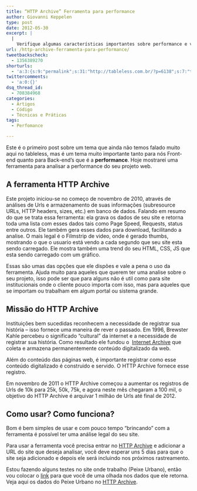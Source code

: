 ```yaml
---
title: “HTTP Archive” Ferramenta para performance
author: Giovanni Keppelen
type: post
date: 2012-05-30
excerpt: |
  |
    Verifique algumas características importantes sobre performance e velocidade do seu website.
url: /http-archive-ferramenta-para-performance/
tweetbackscheck:
  - 1356389270
shorturls:
  - 'a:3:{s:9:"permalink";s:31:"http://tableless.com.br/?p=6138";s:7:"tinyurl";s:26:"http://tinyurl.com/cybhbw2";s:4:"isgd";s:19:"http://is.gd/bt0iCM";}'
twittercomments:
  - 'a:0:{}'
dsq_thread_id:
  - 708384968
categories:
  - Artigos
  - Código
  - Técnicas e Práticas
tags:
  - Perfomance

---
```

Este é o primeiro post sobre um tema que ainda não temos falado muito aqui no tableless, mas é um tema muito importante tanto para nós Front-end quanto para Back-end&#8217;s que é a **performance**. Hoje mostrarei uma ferramenta para analisar a performance do seu projeto web.

## A ferramenta HTTP Archive

Este projeto iniciou-se no começo de novembro de 2010, através de análises de Urls e armazenamento de suas informações (subresource URLs, HTTP headers, sizes, etc.) em banco de dados. Falando em resumo do que se trata essa ferramenta: ela grava os dados de seu site e retorna toda uma lista com esses dados tais como Page Speed, Requests, status entre outros. Ele também gera esses dados para download, facilitando a analise. O mais legal é o Filmstrip de video, onde é gerado thumbs, mostrando o que o usuario está vendo a cada segundo que seu site esta sendo carregado. Ele mostra também uma trend do seu HTML, CSS, JS que esta sendo carregado com um gráfico.

Essas são umas das opções que ele dispões e vale a pena o uso da ferramenta. Ajuda muito para aqueles que querem ter uma analise sobre o seu projeto, isso pode ser que para alguns não é util como para site institucionais onde o cliente pouco importa com isso, mas para aqueles que se importam ou trabalham em algum portal ou sistema grande.

## Missão do HTTP Archive

Instituições bem sucedidas reconhecem a necessidade de registrar sua história &#8211; isso fornece uma maneira de rever o passado. Em 1996, Brewster Kahle percebeu o significado &#8220;cultural&#8221; da internet e a necessidade de registrar sua história. Como resultado ele fundou o  [Internet Archive][1] que coleta e armazena permanentemente conteúdo digitalizado da web.

Além do conteúdo das páginas web, é importante registrar como esse conteúdo digitalizado é construido e servido. O HTTP Archive fornece esse registro.

Em novembro de 2011 o HTTP Archive começou a aumentar os registros de Urls de 10k para 25k, 50k, 75k, e agora neste mês chegaram a 100 mil, o objetivo do HTTP Archive é arquivar 1 milhão de Urls até final de 2012.

## Como usar? Como funciona?

Bom é bem simples de usar e com pouco tempo &#8220;brincando&#8221; com a ferramenta é possível ter uma análise legal do seu site.

Para usar a ferramenta você precisa entrar no [HTTP Archive][2] e adicionar a URL do site que deseja analisar, você deve esperar uns 5 dias para que o site seja adicionado e depois ele será incluindo nos próximos rastreamento.

Estou fazendo alguns testes no site onde trabalho (Peixe Urbano), então vou colocar o [link][3] para que você de uma olhada nos dados que ele retorna. Veja aqui os dados do Peixe Urbano no [HTTP Archive][3].

 [1]: http://archive.org/
 [2]: http://httparchive.org/addsite.php
 [3]: http://httparchive.org/viewsite.php?pageid=1201519